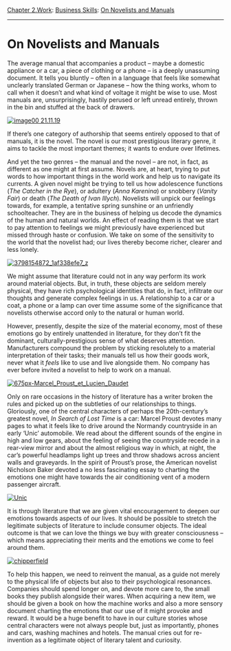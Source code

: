 [Chapter 2.Work](https://www.theschooloflife.com/thebookoflife/category/work/): [Business Skills](https://www.theschooloflife.com/thebookoflife/category/work/business-skills/): [On Novelists and Manuals](https://www.theschooloflife.com/thebookoflife/novelists-and-manuals/)

* * *

# On Novelists and Manuals

The average manual that accompanies a product – maybe a domestic appliance or a car, a piece of clothing or a phone – is a deeply unassuming document. It tells you bluntly – often in a language that feels like somewhat unclearly translated German or Japanese – how the thing works, whom to call when it doesn’t and what kind of voltage it might be wise to use. Most manuals are, unsurprisingly, hastily perused or left unread entirely, thrown in the bin and stuffed at the back of drawers.

[![image00 21.11.19](https://www.theschooloflife.com/thebookoflife/wp-content/uploads/2015/10/image00-21.11.19.png)](http://www.thebookoflife.org/wp-content/uploads/2015/10/image00-21.11.19.png)

If there’s one category of authorship that seems entirely opposed to that of manuals, it is the novel. The novel is our most prestigious literary genre, it aims to tackle the most important themes; it wants to endure over lifetimes.

And yet the two genres – the manual and the novel – are not, in fact, as different as one might at first assume. Novels are, at heart, trying to put words to how important things in the world work and help us to navigate its currents. A given novel might be trying to tell us how adolescence functions (_The Catcher in the Rye_), or adultery (_Anna Karenina_) or snobbery (_Vanity Fair_) or death (_The Death of Ivan Illych_). Novelists will unpick our feelings towards, for example, a tentative spring sunshine or an unfriendly schoolteacher. They are in the business of helping us decode the dynamics of the human and natural worlds. An effect of reading them is that we start to pay attention to feelings we might previously have experienced but missed through haste or confusion. We take on some of the sensitivity to the world that the novelist had; our lives thereby become richer, clearer and less lonely.

[![3798154872_1af338efe7_z](https://www.theschooloflife.com/thebookoflife/wp-content/uploads/2015/10/3798154872_1af338efe7_z.jpg)](http://www.thebookoflife.org/wp-content/uploads/2015/10/3798154872_1af338efe7_z.jpg)

We might assume that literature could not in any way perform its work around material objects. But, in truth, these objects are seldom merely physical, they have rich psychological identities that do, in fact, infiltrate our thoughts and generate complex feelings in us. A relationship to a car or a coat, a phone or a lamp can over time assume some of the significance that novelists otherwise accord only to the natural or human world.

However, presently, despite the size of the material economy, most of these emotions go by entirely unattended in literature, for they don’t fit the dominant, culturally-prestigious sense of what deserves attention. Manufacturers compound the problem by sticking resolutely to a material interpretation of their tasks; their manuals tell us how their goods work, never what it _feels_ like to use and live alongside them. No company has ever before invited a novelist to help to work on a manual.

[![675px-Marcel_Proust_et_Lucien_Daudet](https://www.theschooloflife.com/thebookoflife/wp-content/uploads/2015/10/675px-Marcel_Proust_et_Lucien_Daudet.jpg)](http://www.thebookoflife.org/wp-content/uploads/2015/10/675px-Marcel_Proust_et_Lucien_Daudet.jpg)

Only on rare occasions in the history of literature has a writer broken the rules and picked up on the subtleties of our relationships to things. Gloriously, one of the central characters of perhaps the 20th-century’s greatest novel, _In Search of Lost Time_ is a car: Marcel Proust devotes many pages to what it feels like to drive around the Normandy countryside in an early ‘Unic’ automobile. We read about the different sounds of the engine in high and low gears, about the feeling of seeing the countryside recede in a rear-view mirror and about the almost religious way in which, at night, the car’s powerful headlamps light up trees and throw shadows across ancient walls and graveyards. In the spirit of Proust’s prose, the American novelist Nicholson Baker devoted a no less fascinating essay to charting the emotions one might have towards the air conditioning vent of a modern passenger aircraft.

[![Unic](https://www.theschooloflife.com/thebookoflife/wp-content/uploads/2015/10/Unic.jpg)](http://www.thebookoflife.org/wp-content/uploads/2015/10/Unic.jpg)

It is through literature that we are given vital encouragement to deepen our emotions towards aspects of our lives. It should be possible to stretch the legitimate subjects of literature to include consumer objects. The ideal outcome is that we can love the things we buy with greater consciousness – which means appreciating their merits and the emotions we come to feel around them.

[![chipperfield](https://www.theschooloflife.com/thebookoflife/wp-content/uploads/2015/10/chipperfield.jpg)](http://www.thebookoflife.org/wp-content/uploads/2015/10/chipperfield.jpg)

To help this happen, we need to reinvent the manual, as a guide not merely to the physical life of objects but also to their psychological resonances. Companies should spend longer on, and devote more care to, the small books they publish alongside their wares. When acquiring a new item, we should be given a book on how the machine works and also a more sensory document charting the emotions that our use of it might provoke and reward. It would be a huge benefit to have in our culture stories whose central characters were not always people but, just as importantly, phones and cars, washing machines and hotels. The manual cries out for re-invention as a legitimate object of literary talent and curiosity.
